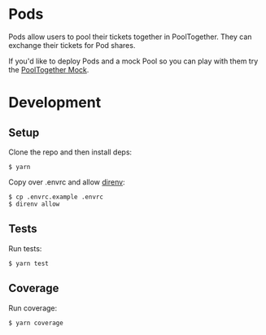 # Pods

Pods allow users to pool their tickets together in PoolTogether.  They can exchange their tickets for Pod shares.

If you'd like to deploy Pods and a mock Pool so you can play with them try the [PoolTogether Mock](https://github.com/pooltogether/pooltogether-contracts-mock).

# Development

## Setup

Clone the repo and then install deps:

```
$ yarn
```

Copy over .envrc and allow [direnv](https://direnv.net/):

```
$ cp .envrc.example .envrc
$ direnv allow
```

## Tests

Run tests:

```
$ yarn test
```

## Coverage 

Run coverage:

```
$ yarn coverage
```
